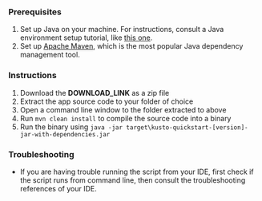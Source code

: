 ### Prerequisites
1. Set up Java on your machine. For instructions, consult a Java environment setup tutorial, like [this one](https://www.tutorialspoint.com/java/java_environment_setup.htm).
2. Set up [Apache Maven](https://maven.apache.org/install.html), which is the most popular Java dependency management tool.

### Instructions
1. Download the **DOWNLOAD_LINK** as a zip file
2. Extract the app source code to your folder of choice
3. Open a command line window to the folder extracted to above
4. Run `mvn clean install` to compile the source code into a binary
5. Run the binary using `java -jar target\kusto-quickstart-[version]-jar-with-dependencies.jar`

### Troubleshooting

* If you are having trouble running the script from your IDE, first check if the script runs from command line, then consult the troubleshooting references of your IDE.